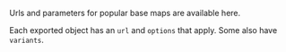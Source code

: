 Urls and parameters for popular base maps are available here.

Each exported object has an `url` and `options` that apply. Some also have `variants`.